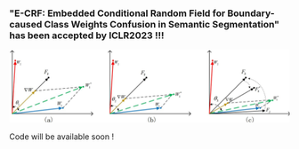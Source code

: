 ### "E-CRF: Embedded Conditional Random Field for Boundary-caused Class Weights Confusion in Semantic Segmentation" has been accepted by ICLR2023 !!!

![E-CRF](https://github.com/JiePKU/E-CRF/blob/master/img/gradient.JPG "E-CRF") 

Code will be available soon !
